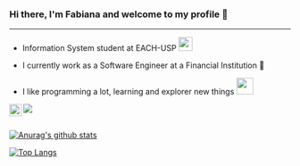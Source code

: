 ### Hi there, I'm Fabiana and welcome to my profile  👋
<hr>

- Information System student at EACH-USP   <img src="https://media2.giphy.com/media/SUEN0j6R09jeEriEWr/giphy.gif?cid=ecf05e47f4f5jrf5a45vtjw830ten75mii34yk8rc7h099mv&rid=giphy.gif" width="25">

- I currently work as a Software Engineer at a Financial Institution  :money_with_wings:

- I like programming a lot, learning and explorer new things <img src="https://media.giphy.com/media/WUlplcMpOCEmTGBtBW/giphy.gif" width="30">

<a href="https://www.linkedin.com/in/fabiana-dantas/">
  <img align="left" alt="Fabiana's LinkdeIN" width="22px" src="https://cdn.jsdelivr.net/npm/simple-icons@v3/icons/linkedin.svg" />
</a>

![](https://visitor-badge.glitch.me/badge?page_id=fabianadantas.fabianadantas)



<br/>[![Anurag's github stats](https://github-readme-stats.vercel.app/api?username=fabianadantas&show_icons=true&theme=tokyonight)](https://github.com/anuraghazra/github-readme-stats)

[![Top Langs](https://github-readme-stats.vercel.app/api/top-langs/?username=fabianadantas&layout=compact&theme=tokyonight)](https://github.com/anuraghazra/github-readme-stats)
<!--
**FabianaDantas/fabianadantas** is a ✨ _special_ ✨ repository because its `README.md` (this file) appears on your GitHub profile.


Here are some ideas to get you started:

- 🔭 I’m currently working on ...
- 🌱 I’m currently learning ...
- 👯 I’m looking to collaborate on ...
- 🤔 I’m looking for help with ...
- 💬 Ask me about ...
- 📫 How to reach me: ...
- 😄 Pronouns: ...
- ⚡ Fun fact: ...
-->

